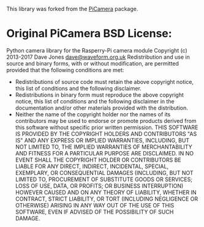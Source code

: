 This library was forked from the [PiCamera](https://github.com/waveform80/picamera) package.


# Original PiCamera BSD License:

Python camera library for the Rasperry-Pi camera module
Copyright (c) 2013-2017 Dave Jones <dave@waveform.org.uk>
Redistribution and use in source and binary forms, with or without
modification, are permitted provided that the following conditions are met:
 * Redistributions of source code must retain the above copyright
   notice, this list of conditions and the following disclaimer.
 * Redistributions in binary form must reproduce the above copyright
   notice, this list of conditions and the following disclaimer in the
   documentation and/or other materials provided with the distribution.
 * Neither the name of the copyright holder nor the
   names of its contributors may be used to endorse or promote products
   derived from this software without specific prior written permission.
THIS SOFTWARE IS PROVIDED BY THE COPYRIGHT HOLDERS AND CONTRIBUTORS "AS IS"
AND ANY EXPRESS OR IMPLIED WARRANTIES, INCLUDING, BUT NOT LIMITED TO, THE
IMPLIED WARRANTIES OF MERCHANTABILITY AND FITNESS FOR A PARTICULAR PURPOSE
ARE DISCLAIMED. IN NO EVENT SHALL THE COPYRIGHT HOLDER OR CONTRIBUTORS BE
LIABLE FOR ANY DIRECT, INDIRECT, INCIDENTAL, SPECIAL, EXEMPLARY, OR
CONSEQUENTIAL DAMAGES (INCLUDING, BUT NOT LIMITED TO, PROCUREMENT OF
SUBSTITUTE GOODS OR SERVICES; LOSS OF USE, DATA, OR PROFITS; OR BUSINESS
INTERRUPTION) HOWEVER CAUSED AND ON ANY THEORY OF LIABILITY, WHETHER IN
CONTRACT, STRICT LIABILITY, OR TORT (INCLUDING NEGLIGENCE OR OTHERWISE)
ARISING IN ANY WAY OUT OF THE USE OF THIS SOFTWARE, EVEN IF ADVISED OF THE
POSSIBILITY OF SUCH DAMAGE.
